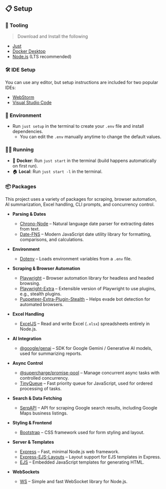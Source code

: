 ## 📋 Setup

### 🔧 Tooling

> Download and Install the following

- [Just](https://just.systems/man/en/)
- [Docker Desktop](https://docs.docker.com/get-started/get-docker/)
- [Node.js](https://nodejs.org/en/download) (LTS recommended)

### 🛠️ IDE Setup

You can use any editor, but setup instructions are included for two popular IDEs:

- [WebStorm](ide.md#-webstorm-setup)
- [Visual Studio Code](ide.md#-visual-studio-code-setup)

### 🌳 Environment

- Run `just setup` in the terminal to create your `.env` file and install dependencies.
  - You can edit the `.env` manually anytime to change the default values.

### 🏃‍♂️ Running

- 🐳 **Docker**: Run `just start` in the terminal (build happens automatically on first run).
- 🏠 **Local**: Run `just start -l` in the terminal.

### 📦 Packages

This project uses a variety of packages for scraping, browser automation, AI summarization, Excel handling, CLI prompts, and concurrency control.

- **Parsing & Dates**
  - [Chrono-Node](https://www.npmjs.com/package/chrono-node) – Natural language date parser for extracting dates from text.
  - [Date-FNS](https://www.npmjs.com/package/date-fns) – Modern JavaScript date utility library for formatting, comparisons, and calculations.

- **Environment**
  - [Dotenv](https://www.npmjs.com/package/dotenv) – Loads environment variables from a `.env` file.

- **Scraping & Browser Automation**
  - [Playwright](https://www.npmjs.com/package/playwright) – Browser automation library for headless and headed browsing.
  - [Playwright-Extra](https://www.npmjs.com/package/playwright-extra) – Extensible version of Playwright to use plugins, e.g., stealth plugins.
  - [Puppeteer-Extra-Plugin-Stealth](https://www.npmjs.com/package/puppeteer-extra-plugin-stealth) – Helps evade bot detection for automated browsers.

- **Excel Handling**
  - [ExcelJS](https://www.npmjs.com/package/exceljs) – Read and write Excel (`.xlsx`) spreadsheets entirely in Node.js.

- **AI Integration**
  - [@google/genai](https://www.npmjs.com/package/@google/genai) – SDK for Google Gemini / Generative AI models, used for summarizing reports.

- **Async Control**
  - [@supercharge/promise-pool](https://www.npmjs.com/package/@supercharge/promise-pool) – Manage concurrent async tasks with controlled concurrency.
  - [TinyQueue](https://www.npmjs.com/package/tinyqueue) – Fast priority queue for JavaScript, used for ordered processing of tasks.

- **Search & Data Fetching**
  - [SerpAPI](https://www.npmjs.com/package/serpapi) – API for scraping Google search results, including Google Maps business listings.

- **Styling & Frontend**
  - [Bootstrap](https://www.npmjs.com/package/bootstrap) – CSS framework used for form styling and layout.

- **Server & Templates**
  - [Express](https://www.npmjs.com/package/express) – Fast, minimal Node.js web framework.
  - [Express-EJS-Layouts](https://www.npmjs.com/package/express-ejs-layouts) – Layout support for EJS templates in Express.
  - [EJS](https://www.npmjs.com/package/ejs) – Embedded JavaScript templates for generating HTML.

- **WebSockets**
  - [WS](https://www.npmjs.com/package/ws) – Simple and fast WebSocket library for Node.js.
